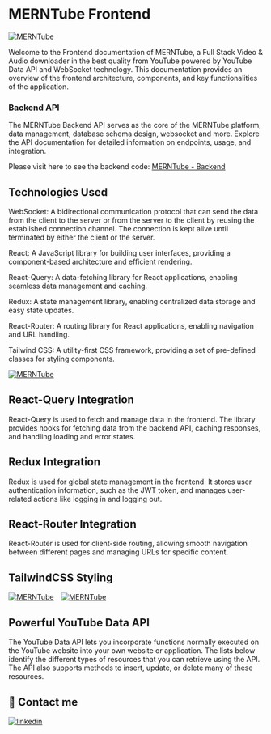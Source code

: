 # MERNTube Frontend

[![MERNTube](https://img.icons8.com/external-flat-icons-inmotus-design/96/external-Download-files-documents-operations-flat-icons-inmotus-design.png)](https://merntube.vercel.app/)

Welcome to the Frontend documentation of MERNTube, a Full Stack Video & Audio downloader in the best quality from YouTube powered by YouTube Data API and WebSocket technology. This documentation provides an overview of the frontend architecture, components, and key functionalities of the application.

### Backend API

The MERNTube Backend API serves as the core of the MERNTube platform, data management, database schema design, websocket and more. Explore the API documentation for detailed information on endpoints, usage, and integration.

Please visit here to see the backend code: [MERNTube - Backend](https://github.com/hsyntes/merntube-api)

## Technologies Used

WebSocket: A bidirectional communication protocol that can send the data from the client to the server or from the server to the client by reusing the established connection channel. The connection is kept alive until terminated by either the client or the server.

React: A JavaScript library for building user interfaces, providing a component-based architecture and efficient rendering.

React-Query: A data-fetching library for React applications, enabling seamless data management and caching.

Redux: A state management library, enabling centralized data storage and easy state updates.

React-Router: A routing library for React applications, enabling navigation and URL handling.

Tailwind CSS: A utility-first CSS framework, providing a set of pre-defined classes for styling components.

[![MERNTube](https://merntube.s3.us-east-2.amazonaws.com/merntube-desktop-light-downloading.png)](https://merntube.vercel.app)

## React-Query Integration

React-Query is used to fetch and manage data in the frontend. The library provides hooks for fetching data from the backend API, caching responses, and handling loading and error states.

## Redux Integration

Redux is used for global state management in the frontend. It stores user authentication information, such as the JWT token, and manages user-related actions like logging in and logging out.

## React-Router Integration

React-Router is used for client-side routing, allowing smooth navigation between different pages and managing URLs for specific content.

## TailwindCSS Styling

[![MERNTube](https://merntube.s3.us-east-2.amazonaws.com/merntube-mobile-light.png)](https://merntube.vercel.app)&emsp;[![MERNTube](https://merntube.s3.us-east-2.amazonaws.com/merntube-mobile-dark.png)](https://merntube.vercel.app)

## Powerful YouTube Data API

The YouTube Data API lets you incorporate functions normally executed on the YouTube website into your own website or application. The lists below identify the different types of resources that you can retrieve using the API. The API also supports methods to insert, update, or delete many of these resources.

## 🔗 Contact me

[![linkedin](https://img.shields.io/badge/linkedin-0A66C2?style=for-the-badge&logo=linkedin&logoColor=white)](https://www.linkedin.com/in/hsyntes)
